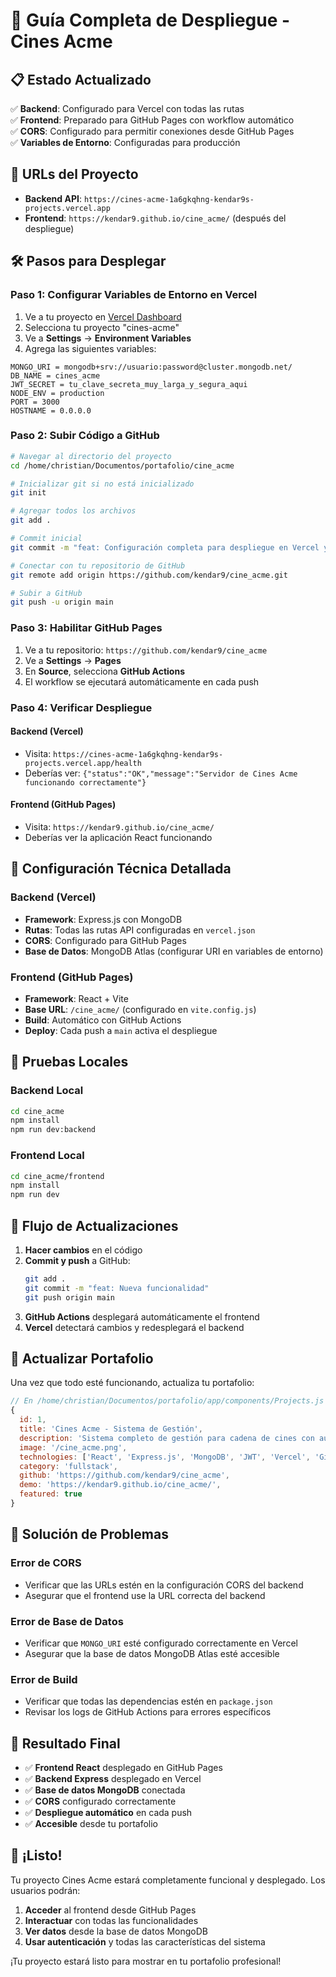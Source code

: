 # 🚀 Guía Completa de Despliegue - Cines Acme

## 📋 Estado Actualizado

✅ **Backend**: Configurado para Vercel con todas las rutas  
✅ **Frontend**: Preparado para GitHub Pages con workflow automático  
✅ **CORS**: Configurado para permitir conexiones desde GitHub Pages  
✅ **Variables de Entorno**: Configuradas para producción  

## 🔗 URLs del Proyecto

- **Backend API**: `https://cines-acme-1a6gkqhng-kendar9s-projects.vercel.app`
- **Frontend**: `https://kendar9.github.io/cine_acme/` (después del despliegue)

## 🛠️ Pasos para Desplegar

### **Paso 1: Configurar Variables de Entorno en Vercel**

1. Ve a tu proyecto en [Vercel Dashboard](https://vercel.com/dashboard)
2. Selecciona tu proyecto "cines-acme"
3. Ve a **Settings** → **Environment Variables**
4. Agrega las siguientes variables:

```
MONGO_URI = mongodb+srv://usuario:password@cluster.mongodb.net/
DB_NAME = cines_acme
JWT_SECRET = tu_clave_secreta_muy_larga_y_segura_aqui
NODE_ENV = production
PORT = 3000
HOSTNAME = 0.0.0.0
```

### **Paso 2: Subir Código a GitHub**

```bash
# Navegar al directorio del proyecto
cd /home/christian/Documentos/portafolio/cine_acme

# Inicializar git si no está inicializado
git init

# Agregar todos los archivos
git add .

# Commit inicial
git commit -m "feat: Configuración completa para despliegue en Vercel y GitHub Pages"

# Conectar con tu repositorio de GitHub
git remote add origin https://github.com/kendar9/cine_acme.git

# Subir a GitHub
git push -u origin main
```

### **Paso 3: Habilitar GitHub Pages**

1. Ve a tu repositorio: `https://github.com/kendar9/cine_acme`
2. Ve a **Settings** → **Pages**
3. En **Source**, selecciona **GitHub Actions**
4. El workflow se ejecutará automáticamente en cada push

### **Paso 4: Verificar Despliegue**

#### **Backend (Vercel)**
- Visita: `https://cines-acme-1a6gkqhng-kendar9s-projects.vercel.app/health`
- Deberías ver: `{"status":"OK","message":"Servidor de Cines Acme funcionando correctamente"}`

#### **Frontend (GitHub Pages)**
- Visita: `https://kendar9.github.io/cine_acme/`
- Deberías ver la aplicación React funcionando

## 🔧 Configuración Técnica Detallada

### **Backend (Vercel)**
- **Framework**: Express.js con MongoDB
- **Rutas**: Todas las rutas API configuradas en `vercel.json`
- **CORS**: Configurado para GitHub Pages
- **Base de Datos**: MongoDB Atlas (configurar URI en variables de entorno)

### **Frontend (GitHub Pages)**
- **Framework**: React + Vite
- **Base URL**: `/cine_acme/` (configurado en `vite.config.js`)
- **Build**: Automático con GitHub Actions
- **Deploy**: Cada push a `main` activa el despliegue

## 🧪 Pruebas Locales

### **Backend Local**
```bash
cd cine_acme
npm install
npm run dev:backend
```

### **Frontend Local**
```bash
cd cine_acme/frontend
npm install
npm run dev
```

## 🔄 Flujo de Actualizaciones

1. **Hacer cambios** en el código
2. **Commit y push** a GitHub:
   ```bash
   git add .
   git commit -m "feat: Nueva funcionalidad"
   git push origin main
   ```
3. **GitHub Actions** desplegará automáticamente el frontend
4. **Vercel** detectará cambios y redesplegará el backend

## 🎯 Actualizar Portafolio

Una vez que todo esté funcionando, actualiza tu portafolio:

```javascript
// En /home/christian/Documentos/portafolio/app/components/Projects.js
{
  id: 1,
  title: 'Cines Acme - Sistema de Gestión',
  description: 'Sistema completo de gestión para cadena de cines con autenticación, CRUD de recursos y reportes dinámicos.',
  image: '/cine_acme.png',
  technologies: ['React', 'Express.js', 'MongoDB', 'JWT', 'Vercel', 'GitHub Pages'],
  category: 'fullstack',
  github: 'https://github.com/kendar9/cine_acme',
  demo: 'https://kendar9.github.io/cine_acme/',
  featured: true
}
```

## 🚨 Solución de Problemas

### **Error de CORS**
- Verificar que las URLs estén en la configuración CORS del backend
- Asegurar que el frontend use la URL correcta del backend

### **Error de Base de Datos**
- Verificar que `MONGO_URI` esté configurado correctamente en Vercel
- Asegurar que la base de datos MongoDB Atlas esté accesible

### **Error de Build**
- Verificar que todas las dependencias estén en `package.json`
- Revisar los logs de GitHub Actions para errores específicos

## 📱 Resultado Final

- ✅ **Frontend React** desplegado en GitHub Pages
- ✅ **Backend Express** desplegado en Vercel
- ✅ **Base de datos MongoDB** conectada
- ✅ **CORS** configurado correctamente
- ✅ **Despliegue automático** en cada push
- ✅ **Accesible** desde tu portafolio

## 🎉 ¡Listo!

Tu proyecto Cines Acme estará completamente funcional y desplegado. Los usuarios podrán:

1. **Acceder** al frontend desde GitHub Pages
2. **Interactuar** con todas las funcionalidades
3. **Ver datos** desde la base de datos MongoDB
4. **Usar autenticación** y todas las características del sistema

¡Tu proyecto estará listo para mostrar en tu portafolio profesional!